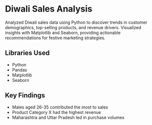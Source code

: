 # Diwali Sales Analysis

Analyzed Diwali sales data using Python to discover trends in customer demographics, top-selling products, and revenue drivers. Visualized insights with Matplotlib and Seaborn, providing actionable recommendations for festive marketing strategies.

## Libraries Used
- Python
- Pandas
- Matplotlib
- Seaborn

## Key Findings
- Males aged 26-35 contributed the most to sales
- Product Category X had the highest revenue
- Maharashtra and Uttar Pradesh led in purchase volumes


